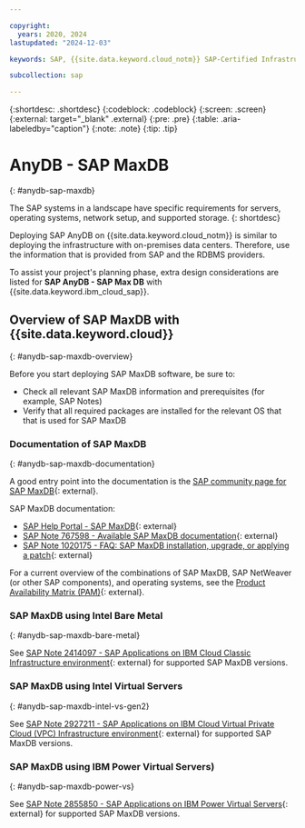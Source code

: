 ```yaml
---

copyright:
  years: 2020, 2024
lastupdated: "2024-12-03"

keywords: SAP, {{site.data.keyword.cloud_notm}} SAP-Certified Infrastructure, {{site.data.keyword.ibm_cloud_sap}}, SAP Workloads

subcollection: sap

---
```


{:shortdesc: .shortdesc}
{:codeblock: .codeblock}
{:screen: .screen}
{:external: target="_blank" .external}
{:pre: .pre}
{:table: .aria-labeledby="caption"}
{:note: .note}
{:tip: .tip}

# AnyDB - SAP MaxDB
{: #anydb-sap-maxdb}

The SAP systems in a landscape have specific requirements for servers, operating systems, network setup, and supported storage.
{: shortdesc}

Deploying SAP AnyDB on {{site.data.keyword.cloud_notm}} is similar to deploying the infrastructure with on-premises data centers. Therefore, use the information that is provided from SAP and the RDBMS providers.

To assist your project's planning phase, extra design considerations are listed for **SAP AnyDB - SAP Max DB** with {{site.data.keyword.ibm_cloud_sap}}.

## Overview of SAP MaxDB with {{site.data.keyword.cloud}}
{: #anydb-sap-maxdb-overview}

Before you start deploying SAP MaxDB software, be sure to:
- Check all relevant SAP MaxDB information and prerequisites (for example, SAP Notes)
- Verify that all required packages are installed for the relevant OS that that is used for SAP MaxDB

### Documentation of SAP MaxDB
{: #anydb-sap-maxdb-documentation}

A good entry point into the documentation is the [SAP community page for SAP MaxDB](https://pages.community.sap.com/topics/maxdb){: external}.

SAP MaxDB documentation:
- [SAP Help Portal - SAP MaxDB](https://help.sap.com/docs/SAP_MAXDB){: external}
- [SAP Note 767598 - Available SAP MaxDB documentation](https://me.sap.com/notes/767598){: external}
- [SAP Note 1020175 - FAQ: SAP MaxDB installation, upgrade, or applying a patch](https://me.sap.com/notes/1020175){: external}

For a current overview of the combinations of SAP MaxDB, SAP NetWeaver (or other SAP components), and operating systems, see the [Product Availability Matrix (PAM)](https://userapps.support.sap.com/sap/support/pam){: external}.

### SAP MaxDB using Intel Bare Metal
{: #anydb-sap-maxdb-bare-metal}

See [SAP Note 2414097 - SAP Applications on IBM Cloud Classic Infrastructure environment](https://me.sap.com/notes/2414097){: external} for supported SAP MaxDB versions.

### SAP MaxDB using Intel Virtual Servers
{: #anydb-sap-maxdb-intel-vs-gen2}

See [SAP Note 2927211 - SAP Applications on IBM Cloud Virtual Private Cloud (VPC) Infrastructure environment](https://me.sap.com/notes/2927211){: external} for supported SAP MaxDB versions.

### SAP MaxDB using IBM Power Virtual Servers)
{: #anydb-sap-maxdb-power-vs}

See [SAP Note 2855850 - SAP Applications on IBM Power Virtual Servers](https://me.sap.com/notes/2855850){: external} for supported SAP MaxDB versions.
